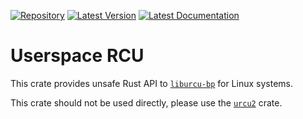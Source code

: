 [![Repository](https://img.shields.io/badge/Repository-Gitlab-blue?style=for-the-badge&logo=gitlab
)](https://gitlab.com/gpollo/urcu)
[![Latest Version](https://img.shields.io/crates/v/urcu2-bp-sys?style=for-the-badge&logo=rust)](https://crates.io/crates/urcu2-bp-sys)
[![Latest Documentation](https://img.shields.io/docsrs/urcu2-bp-sys?style=for-the-badge&logo=rust)](https://docs.rs/urcu2-bp-sys/latest/urcu_bp_sys/)

# Userspace RCU

This crate provides unsafe Rust API to [`liburcu-bp`][liburcu] for Linux systems.

This crate should not be used directly, please use the [`urcu2`] crate.

[liburcu]: https://liburcu.org/
[`urcu2`]: https://crates.io/crates/urcu2